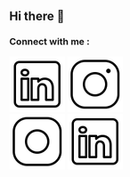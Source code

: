 ## Hi there 👋

### Connect with me : 

[![img_contact](./img/black-linkedin.svg)](https://www.linkedin.com/in/emilienmarotta#gh-light-mode-only)   [![img_contact](./img/black-instagram.svg)](https://instagram.com/emilienmrta#gh-light-mode-only)   
[![img_contact](./img/white-instagram.svg)](https://instagram.com/emilienmrta#gh-dark-mode-only)   [![img_contact](./img/white-linkedin.svg)](https://www.linkedin.com/in/emilienmarotta#gh-dark-mode-only)
